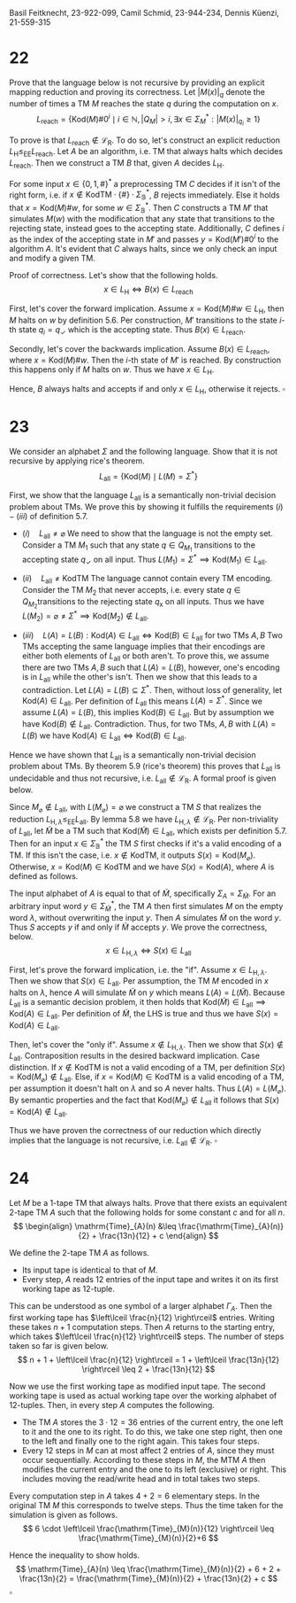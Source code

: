 
Basil Feitknecht, 23-922-099,
Camil Schmid, 23-944-234,
Dennis Küenzi, 21-559-315

# 22

Prove that the language below is not recursive by providing an explicit mapping reduction and proving its correctness. Let $|M(x)|_{q}$ denote the number of times a TM $M$ reaches the state $q$ during the computation on $x$.
$$
L_{\mathrm{reach}} = \{ \mathrm{Kod}(M)\#0^{i} \mid i \in \mathbb{N}, |Q_{M}| > i, \exists x \in \Sigma_{M}^{*} : |M(x)|_{q_{i}} \geq 1 \}
$$

To prove is that $L_{\mathrm{reach}} \not\in \mathcal{L}_{\mathrm{R}}$. To do so, let's construct an explicit reduction $L_{\mathrm{H}} \leq_{\mathrm{EE}} L_{\mathrm{reach}}$. Let $A$ be an algorithm, i.e. TM that always halts which decides $L_{\mathrm{reach}}$. Then we construct a TM $B$ that, given $A$ decides $L_{\mathrm{H}}$.

For some input $x \in \{ 0, 1, \# \}^{*}$ a preprocessing TM $C$ decides if it isn't of the right form, i.e. if $x \not\in \mathrm{KodTM} \cdot \{ \# \} \cdot\Sigma^{*}_{\mathbb{B}}$, $B$ rejects immediately. Else it holds that $x=\mathrm{Kod}(M)\#w$, for some $w \in \Sigma^{*}_{\mathbb{B}}$. Then $C$ constructs a TM $M'$ that simulates $M(w)$ with the modification that any state that transitions to the rejecting state, instead goes to the accepting state. Additionally, $C$ defines $i$ as the index of the accepting state in $M'$ and passes $y = \mathrm{Kod}(M')\#0^{i}$ to the algorithm $A$. It's evident that $C$ always halts, since we only check an input and modify a given TM.


Proof of correctness. Let's show that the following holds.
$$
x \in L_{\mathrm{H}} \iff B(x) \in L_{\mathrm{reach}}
$$

First, let's cover the forward implication. Assume $x=\mathrm{Kod}(M)\#w \in L_{\mathrm{H}}$, then $M$ halts on $w$ by definition 5.6. Per construction, $M'$ transitions to the state $i$-th state $q_{i} = q_{\checkmark}$ which is the accepting state. Thus $B(x) \in L_{\mathrm{reach}}$.

Secondly, let's cover the backwards implication. Assume $B(x) \in L_{\mathrm{reach}}$, where $x=\mathrm{Kod}(M)\#w$. Then the $i$-th state of $M'$ is reached. By construction this happens only if $M$ halts on $w$. Thus we have $x \in L_{\mathrm{H}}$.


Hence, $B$ always halts and accepts if and only $x \in L_{\mathrm{H}}$, otherwise it rejects.
$\square$

<div class="page-break" style="page-break-before: always;"></div>

# 23 

We consider an alphabet $\Sigma$ and the following language. Show that it is not recursive by applying rice's theorem.
$$
L_{\mathrm{all}}  = \{ \mathrm{Kod}(M) \mid L(M) = \Sigma^{*} \}
$$

First, we show that the language $L_{\mathrm{all}}$ is a semantically non-trivial decision problem about TMs. We prove this by showing it fulfills the requirements $(i) - (iii)$ of definition 5.7.

- $(i) \quad L_{\mathrm{all}} \neq \varnothing$
We need to show that the language is not the empty set. Consider a TM $M_{1}$ such that any state $q \in Q_{M_{1}}$ transitions to the accepting state $q_{\checkmark}$ on all input. Thus $L(M_{1}) = \Sigma^{*} \implies \mathrm{Kod}(M_{1}) \in L_{\mathrm{all}}$.

- $(ii) \quad L_{\mathrm{all}} \neq \mathrm{KodTM}$
The language cannot contain every TM encoding. Consider the TM $M_{2}$ that never accepts, i.e. every state $q \in Q_{M_{2}}$transitions to the rejecting state $q_{\mathsf{x}}$ on all inputs. Thus we have $L(M_{2}) = \varnothing \neq \Sigma^{*} \implies \mathrm{Kod}(M_{2}) \not\in L_{\mathrm{all}}$.

- $(iii) \quad L(A) = L(B) : \mathrm{Kod}(A) \in L_{\mathrm{all}} \iff \mathrm{Kod}(B) \in L_{\mathrm{all}}$ for two TMs $A, B$
Two TMs accepting the same language implies that their encodings are either both elements of $L_{\mathrm{all}}$ or both aren't. To prove this, we assume there are two TMs $A, B$ such that $L(A) = L(B)$, however, one's encoding is in $L_{\mathrm{all}}$ while the other's isn't. Then we show that this leads to a contradiction.
Let $L(A)=L(B) \subseteq \Sigma^{*}$. Then, without loss of generality, let $\mathrm{Kod}(A) \in L_{\mathrm{all}}$. Per definition of $L_{\mathrm{all}}$ this means $L(A)=\Sigma^{*}$. Since we assume $L(A)=L(B)$, this implies $\mathrm{Kod}(B) \in L_{\mathrm{all}}$. But by assumption we have $\mathrm{Kod}(B) \not\in L_{\mathrm{all}}$. Contradiction. Thus, for two TMs, $A,B$ with $L(A)=L(B)$ we have $\mathrm{Kod}(A) \in L_{\mathrm{all}} \iff \mathrm{Kod}(B) \in L_{\mathrm{all}}$.

Hence we have shown that $L_{\mathrm{all}}$ is a semantically non-trivial decision problem about TMs. By theorem 5.9 (rice's theorem) this proves that $L_{\mathrm{all}}$ is undecidable and thus not recursive, i.e. $L_{\mathrm{all}} \not\in \mathcal{L}_{\mathrm{R}}$. A formal proof is given below.


Since $M_{\varnothing} \not\in L_{\mathrm{all}}$, with $L(M_{\varnothing})=\varnothing$ we construct a TM $S$ that realizes the reduction $L_{\mathrm{H}, \lambda} \leq_{\mathrm{EE}} L_{\mathrm{all}}$. By lemma 5.8 we have $L_{\mathrm{H},\lambda} \not\in \mathcal{L}_{\mathrm{R}}$. Per non-triviality of $L_{\mathrm{all}}$, let $\widetilde{M}$ be a TM such that $\mathrm{Kod}(\widetilde{M}) \in L_{\mathrm{all}}$, which exists per definition 5.7. Then for an input $x \in \Sigma^{*}_{\mathbb{B}}$ the TM $S$ first checks if it's a valid encoding of a TM. If this isn't the case, i.e. $x \not\in \mathrm{KodTM}$, it outputs $S(x) = \mathrm{Kod}(M_{\varnothing})$. Otherwise, $x=\mathrm{Kod}(M) \in \mathrm{KodTM}$ and we have $S(x) = \mathrm{Kod}(A)$, where $A$ is defined as follows.

The input alphabet of $A$ is equal to that of $\widetilde{M}$, specifically $\Sigma_{A} = \Sigma_{\widetilde{M}}$. For an arbitrary input word $y \in \Sigma^{*}_{\widetilde{M}}$, the TM $A$ then first simulates $M$ on the empty word $\lambda$, without overwriting the input $y$. Then $A$ simulates $\widetilde{M}$ on the word $y$. Thus $S$ accepts $y$ if and only if $\widetilde{M}$ accepts $y$. We prove the correctness, below.
$$
x \in L_{\mathrm{H}, \lambda} \iff S(x) \in L_{\mathrm{all}}
$$

First, let's prove the forward implication, i.e. the "if". Assume $x \in L_{\mathrm{H}, \lambda}$. Then we show that $S(x) \in L_{\mathrm{all}}$. Per assumption, the TM $M$ encoded in $x$ halts on $\lambda$, hence $A$ will simulate $\widetilde{M}$ on $y$ which means $L(A) = L(\widetilde{M})$. Because $L_{\mathrm{all}}$ is a semantic decision problem, it then holds that $\mathrm{Kod}(\widetilde{M}) \in L_{\mathrm{all}} \implies \mathrm{Kod}(A) \in L_{\mathrm{all}}$. Per definition of $\widetilde{M}$, the LHS is true and thus we have $S(x) = \mathrm{Kod}(A) \in L_{\mathrm{all}}$.

Then, let's cover the "only if". Assume $x \not\in L_{\mathrm{H}, \lambda}$. Then we show that $S(x) \not\in L_{\mathrm{all}}$. Contraposition results in the desired backward implication. Case distinction. If $x \not\in \mathrm{KodTM}$ is not a valid encoding of a TM, per definition $S(x) = \mathrm{Kod}(M_{\varnothing}) \not\in L_{\mathrm{all}}$. Else, if $x=\mathrm{Kod}(M) \in \mathrm{KodTM}$ is a valid encoding of a TM, per assumption it doesn't halt on $\lambda$ and so $A$ never halts. Thus $L(A) = L(M_{\varnothing})$. By semantic properties and the fact that $\mathrm{Kod}(M_{\varnothing})\not\in L_{\mathrm{all}}$ it follows that $S(x) = \mathrm{Kod}(A) \not\in L_{\mathrm{all}}$.

Thus we have proven the correctness of our reduction which directly implies that the language is not recursive, i.e. $L_{\mathrm{all}} \not\in \mathcal{L}_{\mathrm{R}}$.
$\square$

<div class="page-break" style="page-break-before: always;"></div>

# 24

Let $M$ be a 1-tape TM that always halts. Prove that there exists an equivalent 2-tape TM $A$ such that the following holds for some constant $c$ and for all $n$.
$$
\begin{align}
\mathrm{Time}_{A}(n) &\leq \frac{\mathrm{Time}_{A}(n)}{2} + \frac{13n}{12} + c
\end{align}
$$

We define the 2-tape TM $A$ as follows.
- Its input tape is identical to that of $M$.
- Every step, $A$ reads $12$ entries of the input tape and writes it on its first working tape as 12-tuple.
  
This can be understood as one symbol of a larger alphabet $\Gamma_{A}$. Then the first working tape has $\left\lceil  \frac{n}{12}  \right\rceil$ entries. Writing these takes $n+1$ computation steps. Then $A$ returns to the starting entry, which takes $\left\lceil  \frac{n}{12}  \right\rceil$ steps. The number of steps taken so far is given below.
$$
n + 1 + \left\lceil  \frac{n}{12}  \right\rceil  = 1 + \left\lceil  \frac{13n}{12}  \right\rceil  \leq 2 + \frac{13n}{12}
$$

Now we use the first working tape as modified input tape. The second working tape is used as actual working tape over the working alphabet of 12-tuples. Then, in every step $A$ computes the following.

- The TM $A$ stores the $3 \cdot 12 = 36$ entries of the current entry, the one left to it and the one to its right. To do this, we take one step right, then one to the left and finally one to the right again. This takes four steps.
- Every $12$ steps in $M$ can at most affect $2$ entries of $A$, since they must occur sequentially. According to these steps in $M$, the MTM $A$ then modifies the current entry and the one to its left (exclusive) or right. This includes moving the read/write head and in total takes two steps.

Every computation step in $A$ takes $4+2=6$ elementary steps. In the original TM $M$ this corresponds to twelve steps. Thus the time taken for the simulation is given as follows.
$$
6 \cdot \left\lceil  \frac{\mathrm{Time}_{M}(n)}{12}  \right\rceil  \leq \frac{\mathrm{Time}_{M}(n)}{2}+6
$$

Hence the inequality to show holds.
$$
\mathrm{Time}_{A}(n) \leq \frac{\mathrm{Time}_{M}(n)}{2} + 6 + 2 + \frac{13n}{2} = \frac{\mathrm{Time}_{M}(n)}{2} + \frac{13n}{2} + c
$$
$\square$
